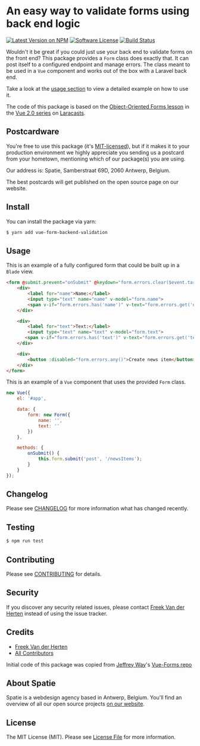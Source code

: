 # An easy way to validate forms using back end logic

[![Latest Version on NPM](https://img.shields.io/npm/v/vue-form-backend-validation.svg?style=flat-square)](https://npmjs.com/package/vue-form-backend-validation)
[![Software License](https://img.shields.io/badge/license-MIT-brightgreen.svg?style=flat-square)](LICENSE.md)
[![Build Status](https://img.shields.io/travis/spatie/vue-form-backend-validation/master.svg?style=flat-square)](https://travis-ci.org/spatie/vue-form-backend-validation)

Wouldn't it be great if you could just use your back end to validate forms on the front end? This package provides a `Form` class does exactly that. It can post itself to a configured endpoint and manage errors. The class meant to be used in a `Vue` component and works out of the box with a Laravel back end.

Take a look at the [usage section]('#usage') to view a detailed example on how to use it.

The code of this package is based on the [Object-Oriented Forms lesson](https://laracasts.com/series/learn-vue-2-step-by-step/episodes/19) in the [Vue 2.0 series](https://laracasts.com/series/learn-vue-2-step-by-step/) on [Laracasts](https://laracasts.com/).

## Postcardware

You're free to use this package (it's [MIT-licensed](LICENSE.md)), but if it makes it to your production environment we highly appreciate you sending us a postcard from your hometown, mentioning which of our package(s) you are using.

Our address is: Spatie, Samberstraat 69D, 2060 Antwerp, Belgium.

The best postcards will get published on the open source page on our website.

## Install

You can install the package via yarn:

```bash
$ yarn add vue-form-backend-validation
```

## Usage

This is an example of a fully configured form that could be built up in a `Blade` view.

```html
<form @submit.prevent="onSubmit" @keydown="form.errors.clear($event.target.name)">
    <div>
        <label for="name">Name:</label>
        <input type="text" name="name" v-model="form.name"> 
        <span v-if="form.errors.has('name')" v-text="form.errors.get('name')"></span>
    </div>

    <div>
        <label for="text">Text:</label>
        <input type="text" name="text" v-model="form.text">
       <span v-if="form.errors.has('text')" v-text="form.errors.get('text')"></span>
    </div>

    <div>
        <button :disabled="form.errors.any()">Create news item</button>
    </div>
</form>
```

This is an example of a `Vue` component that uses the provided `Form` class. 

```js
new Vue({
    el: '#app',

    data: {
        form: new Form({
            name: '',
            text: ''
        })
    },

    methods: {
        onSubmit() {
            this.form.submit('post', '/newsItems');
        }
    }
});
```

## Changelog

Please see [CHANGELOG](CHANGELOG.md) for more information what has changed recently.

## Testing

``` bash
$ npm run test
```

## Contributing

Please see [CONTRIBUTING](CONTRIBUTING.md) for details.

## Security

If you discover any security related issues, please contact [Freek Van der Herten](https://github.com/freekmurze) instead of using the issue tracker.

## Credits

- [Freek Van der Herten](https://github.com/freekmurze)
- [All Contributors](../../contributors)

Initial code of this package was copied from [Jeffrey Way](https://twitter.com/jeffrey_way)'s [Vue-Forms repo](https://github.com/laracasts/Vue-Forms/)

## About Spatie
Spatie is a webdesign agency based in Antwerp, Belgium. You'll find an overview of all our open source projects [on our website](https://spatie.be/opensource).

## License

The MIT License (MIT). Please see [License File](LICENSE.md) for more information.
